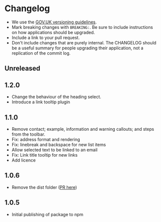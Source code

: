 # Changelog

- We use the [GOV.UK versioning guidelines](https://docs.publishing.service.gov.uk/manual/publishing-a-ruby-gem.html#versioning).
- Mark breaking changes with `BREAKING:`. Be sure to include instructions on how applications should be upgraded.
- Include a link to your pull request.
- Don't include changes that are purely internal. The CHANGELOG should be a useful summary for people upgrading their
  application, not a replication of the commit log.

## Unreleased

## 1.2.0

- Change the behaviour of the heading select.
- Introduce a link tooltip plugin

## 1.1.0

- Remove contact; example, information and warning callouts; and steps from the toolbar.
- Fix: address format and rendering
- Fix: linebreak and backspace for new list items
- Allow selected text to be linked to an email
- Fix: Link title tooltip for new links
- Add licence

## 1.0.6

- Remove the dist folder ([PR here](https://github.com/alphagov/govspeak-visual-editor/pull/69))

## 1.0.5

- Initial publishing of package to npm

